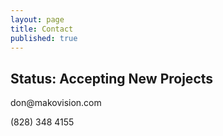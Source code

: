 ```yaml
---
layout: page
title: Contact
published: true
---
```


<h2>Status: Accepting New Projects</h2>
<p>don@makovision.com</p>
<p>(828) 348 4155</p>
